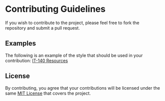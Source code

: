 # Contributing Guidelines

If you wish to contribute to the project, please feel free to fork the repository and submit a pull request.

## Examples

The following is an example of the style that should be used in your contribution: [IT-140 Resources](it140.md)

## License

By contributing, you agree that your contributions will be licensed under the same [MIT License](https://choosealicense.com/licenses/mit/) that covers the project.

